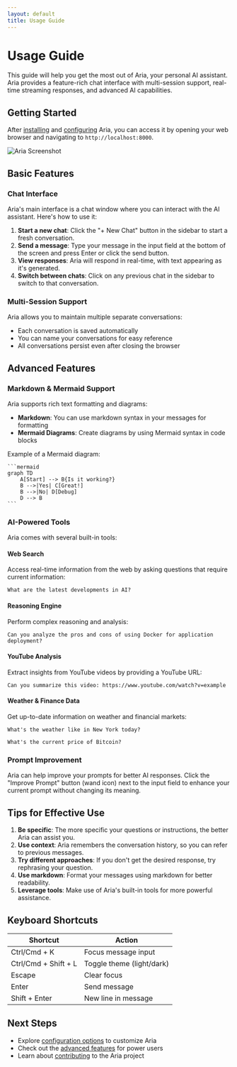 ```yaml
---
layout: default
title: Usage Guide
---
```


# Usage Guide

This guide will help you get the most out of Aria, your personal AI assistant. Aria provides a feature-rich chat interface with multi-session support, real-time streaming responses, and advanced AI capabilities.

## Getting Started

After [installing](/aria/installation.html) and [configuring](/aria/configuration.html) Aria, you can access it by opening your web browser and navigating to `http://localhost:8000`.

![Aria Screenshot](/aria/assets/images/screenshot.png)

## Basic Features

### Chat Interface

Aria's main interface is a chat window where you can interact with the AI assistant. Here's how to use it:

1. **Start a new chat**: Click the "+ New Chat" button in the sidebar to start a fresh conversation.
2. **Send a message**: Type your message in the input field at the bottom of the screen and press Enter or click the send button.
3. **View responses**: Aria will respond in real-time, with text appearing as it's generated.
4. **Switch between chats**: Click on any previous chat in the sidebar to switch to that conversation.

### Multi-Session Support

Aria allows you to maintain multiple separate conversations:

- Each conversation is saved automatically
- You can name your conversations for easy reference
- All conversations persist even after closing the browser

## Advanced Features

### Markdown & Mermaid Support

Aria supports rich text formatting and diagrams:

- **Markdown**: You can use markdown syntax in your messages for formatting
- **Mermaid Diagrams**: Create diagrams by using Mermaid syntax in code blocks

Example of a Mermaid diagram:

````
```mermaid
graph TD
    A[Start] --> B{Is it working?}
    B -->|Yes| C[Great!]
    B -->|No| D[Debug]
    D --> B
```
````

### AI-Powered Tools

Aria comes with several built-in tools:

#### Web Search

Access real-time information from the web by asking questions that require current information:

```
What are the latest developments in AI?
```

#### Reasoning Engine

Perform complex reasoning and analysis:

```
Can you analyze the pros and cons of using Docker for application deployment?
```

#### YouTube Analysis

Extract insights from YouTube videos by providing a YouTube URL:

```
Can you summarize this video: https://www.youtube.com/watch?v=example
```

#### Weather & Finance Data

Get up-to-date information on weather and financial markets:

```
What's the weather like in New York today?
```

```
What's the current price of Bitcoin?
```

### Prompt Improvement

Aria can help improve your prompts for better AI responses. Click the "Improve Prompt" button (wand icon) next to the input field to enhance your current prompt without changing its meaning.

## Tips for Effective Use

1. **Be specific**: The more specific your questions or instructions, the better Aria can assist you.
2. **Use context**: Aria remembers the conversation history, so you can refer to previous messages.
3. **Try different approaches**: If you don't get the desired response, try rephrasing your question.
4. **Use markdown**: Format your messages using markdown for better readability.
5. **Leverage tools**: Make use of Aria's built-in tools for more powerful assistance.

## Keyboard Shortcuts

| Shortcut          | Action                    |
|-------------------|---------------------------|
| Ctrl/Cmd + K      | Focus message input       |
| Ctrl/Cmd + Shift + L | Toggle theme (light/dark) |
| Escape            | Clear focus               |
| Enter             | Send message              |
| Shift + Enter     | New line in message       |

## Next Steps

- Explore [configuration options](/aria/configuration.html) to customize Aria
- Check out the [advanced features](/aria/advanced.html) for power users
- Learn about [contributing](/aria/contributing.html) to the Aria project
